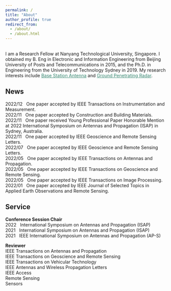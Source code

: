 ```yaml
---
permalink: /
title: "About"
author_profile: true
redirect_from: 
  - /about/
  - /about.html
---
```


<br>
I am a Research Fellow at Nanyang Technological University, Singapore. I obtained my B. Eng in Electronic and Information Engineering from Beijing University of Posts and Telecommunications in 2015, and the Ph.D. in Engineering from the University of Technology Sydney in 2019. My research interests include <a href="https://haihan-sun.github.io/BSA/"  style="color:#35866F">Base Station Antenna</a> and <a href="https://haihan-sun.github.io/GPR/"  style="color:#35866F"> Ground Penetrating Radar</a>. 

News
------
2022/12  &nbsp;&nbsp;One paper accepted by IEEE Transactions on Instrumentation and Measurement. <br>
2022/11  &nbsp;&nbsp;One paper accepted by Construction and Building Materials. <br>
2022/11  &nbsp;&nbsp;One paper received Young Professional Paper Honorable Mention at 2022 International Symposium on Antennas and Propagation (ISAP) in Sydney, Australia.  <br>
2022/11  &nbsp;&nbsp;One paper accepted by IEEE Geoscience and Remote Sensing Letters. <br>
2022/07  &nbsp;&nbsp;One paper accepted by IEEE Geoscience and Remote Sensing Letters. <br>
2022/05  &nbsp;&nbsp;One paper accepted by IEEE Transactions on Antennas and Propagation.  <br>
2022/05  &nbsp;&nbsp;One paper accepted by IEEE Transactions on Geoscience and Remote Sensing.  <br>
2022/05  &nbsp;&nbsp;One paper accepted by IEEE Transactions on Image Processing.  <br>
2022/01  &nbsp;&nbsp;One paper accepted by IEEE Journal of Selected Topics in Applied Earth Observations and Remote Sensing.

Service
------
<p><b>Conference Session Chair</b> <br>
2022  &nbsp;&nbsp;International Symposium on Antennas and Propagation (ISAP) <br>
2021  &nbsp;&nbsp;International Symposium on Antennas and Propagation (ISAP) <br>
2021  &nbsp;&nbsp;IEEE International Symposium on Antennas and Propagation (AP-S)<br>
</p>
                                
<p><b>Reviewer</b> <br>
IEEE Transactions on Antennas and Propagation <br>
IEEE Transactions on Geoscience and Remote Sensing <br>
IEEE Transactions on Vehicular Technology <br>
IEEE Antennas and Wireless Propagation Letters <br>
IEEE Access <br>								          
Remote Sensing <br>
Sensors <br>
</p>
